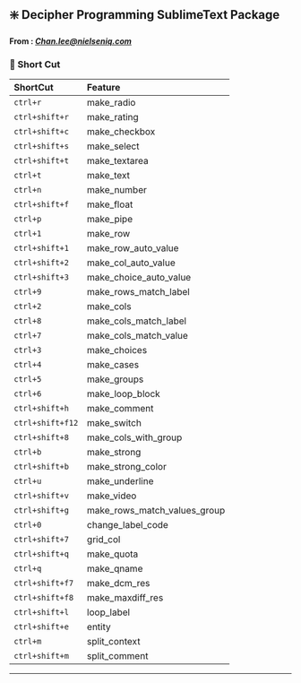 ## ❇️ Decipher Programming SublimeText Package
<b>From : <i>Chan.lee@nielseniq.com</i></b>

### 📌 Short Cut
| ShortCut         | Feature                      |
| :--------------- | :--------------------------- |
| `ctrl+r`         | make_radio                   |
| `ctrl+shift+r`   | make_rating                  |
| `ctrl+shift+c`   | make_checkbox                |
| `ctrl+shift+s`   | make_select                  |
| `ctrl+shift+t`   | make_textarea                |
| `ctrl+t`         | make_text                    |
| `ctrl+n`         | make_number                  |
| `ctrl+shift+f`   | make_float                   |
| `ctrl+p`         | make_pipe                    |
| `ctrl+1`         | make_row                     |
| `ctrl+shift+1`   | make_row_auto_value          |
| `ctrl+shift+2`   | make_col_auto_value          |
| `ctrl+shift+3`   | make_choice_auto_value       |
| `ctrl+9`         | make_rows_match_label        |
| `ctrl+2`         | make_cols                    |
| `ctrl+8`         | make_cols_match_label        |
| `ctrl+7`         | make_cols_match_value        |
| `ctrl+3`         | make_choices                 |
| `ctrl+4`         | make_cases                   |
| `ctrl+5`         | make_groups                  |
| `ctrl+6`         | make_loop_block              |
| `ctrl+shift+h`   | make_comment                 |
| `ctrl+shift+f12` | make_switch                  |
| `ctrl+shift+8`   | make_cols_with_group         |
| `ctrl+b`         | make_strong                  |
| `ctrl+shift+b`   | make_strong_color            |
| `ctrl+u`         | make_underline               |
| `ctrl+shift+v`   | make_video                   |
| `ctrl+shift+g`   | make_rows_match_values_group |
| `ctrl+0`         | change_label_code            |
| `ctrl+shift+7`   | grid_col                     |
| `ctrl+shift+q`   | make_quota                   |
| `ctrl+q`         | make_qname                   |
| `ctrl+shift+f7`  | make_dcm_res                 |
| `ctrl+shift+f8`  | make_maxdiff_res             |
| `ctrl+shift+l`   | loop_label                   |
| `ctrl+shift+e`   | entity                       |
| `ctrl+m`         | split_context                |
| `ctrl+shift+m`   | split_comment                |

<hr/>